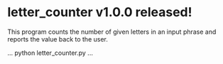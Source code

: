 # letter_counter v1.0.0 released!

This program counts the number of given letters in an input phrase and reports the value back to the user.

...
python letter_counter.py
...

